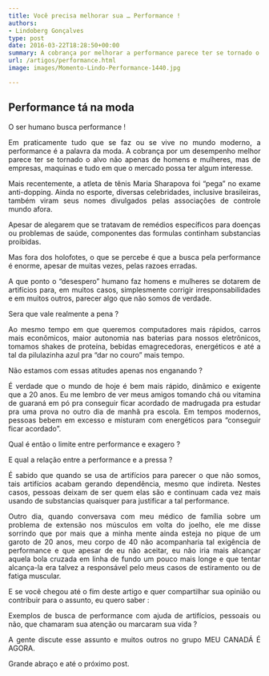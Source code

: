 ```yaml
---
title: Você precisa melhorar sua … Performance !
authors:
- Lindoberg Gonçalves
type: post
date: 2016-03-22T18:28:50+00:00
summary: A cobrança por melhorar a performance parece ter se tornado o objetivo de pessoas, máquinas, mercado.É possível aumentá-la? Como medir a sua performance?
url: /artigos/performance.html
image: images/Momento-Lindo-Performance-1440.jpg

---
```

## **Performance tá na moda**

O ser humano busca performance !

<p style="text-align: justify;">
  Em praticamente tudo que se faz ou se vive no mundo moderno, a performance é a palavra da moda. A cobrança por um desempenho melhor parece ter se tornado o alvo não apenas de homens e mulheres, mas de empresas, maquinas e tudo em que o mercado possa ter algum interesse.
</p>

<p style="text-align: justify;">
  Mais recentemente, a atleta de tênis Maria Sharapova foi &#8220;pega&#8221; no exame anti-dopping. Ainda no esporte, diversas celebridades, inclusive brasileiras, também viram seus nomes divulgados pelas associações de controle mundo afora.
</p>

<p style="text-align: justify;">
  Apesar de alegarem que se tratavam de remédios específicos para doenças ou problemas de saúde, componentes das formulas continham substancias proibidas.
</p>

<p style="text-align: justify;">
  Mas fora dos holofotes, o que se percebe é que a busca pela performance é enorme, apesar de muitas vezes, pelas razoes erradas.
</p>

<p style="text-align: justify;">
  A que ponto o &#8220;desespero&#8221; humano faz homens e mulheres se dotarem de artifícios para, em muitos casos, simplesmente corrigir irresponsabilidades e em muitos outros, parecer algo que não somos de verdade.
</p>

<p style="text-align: justify;">
  Sera que vale realmente a pena ?
</p>

<p style="text-align: justify;">
  Ao mesmo tempo em que queremos computadores mais rápidos, carros mais econômicos, maior autonomia nas baterias para nossos eletrônicos, tomamos shakes de proteína, bebidas emagrecedoras, energéticos e até a tal da pilulazinha azul pra &#8220;dar no couro&#8221; mais tempo.
</p>

<p style="text-align: justify;">
  Não estamos com essas atitudes apenas nos enganando ?
</p>

<p style="text-align: justify;">
  É verdade que o mundo de hoje é bem mais rápido, dinâmico e exigente que a 20 anos. Eu me lembro de ver meus amigos tomando chá ou vitamina de guaraná em pó pra conseguir ficar acordado de madrugada pra estudar pra uma prova no outro dia de manhã pra escola. Em tempos modernos, pessoas bebem em excesso e misturam com energéticos para &#8220;conseguir ficar acordado&#8221;.
</p>

<p style="text-align: justify;">
  Qual é então o limite entre performance e exagero ?
</p>

<p style="text-align: justify;">
  E qual a relação entre a performance e a pressa ?
</p>

<p style="text-align: justify;">
  É sabido que quando se usa de artifícios para parecer o que não somos, tais artifícios acabam gerando dependência, mesmo que indireta. Nestes casos, pessoas deixam de ser quem elas são e continuam cada vez mais usando de substancias quaisquer para justificar a tal performance.
</p>

<p style="text-align: justify;">
  Outro dia, quando conversava com meu médico de família sobre um problema de extensão nos músculos em volta do joelho, ele me disse sorrindo que por mais que a minha mente ainda esteja no pique de um garoto de 20 anos, meu corpo de 40 não acompanharia tal exigência de performance e que apesar de eu não aceitar, eu não iria mais alcançar aquela bola cruzada em linha de fundo um pouco mais longe e que tentar alcança-la era talvez a responsável pelo meus casos de estiramento ou de fatiga muscular.
</p>

<p style="text-align: justify;">
  E se você chegou até o fim deste artigo e quer compartilhar sua opinião ou contribuir para o assunto, eu quero saber :
</p>

<p style="text-align: justify;">
  Exemplos de busca de performance com ajuda de artifícios, pessoais ou não, que chamaram sua atenção ou marcaram sua vida ?
</p>

<p style="text-align: justify;">
  A gente discute esse assunto e muitos outros no grupo MEU CANADÁ É AGORA.
</p>

<p style="text-align: justify;">
  Grande abraço e até o próximo post.
</p>